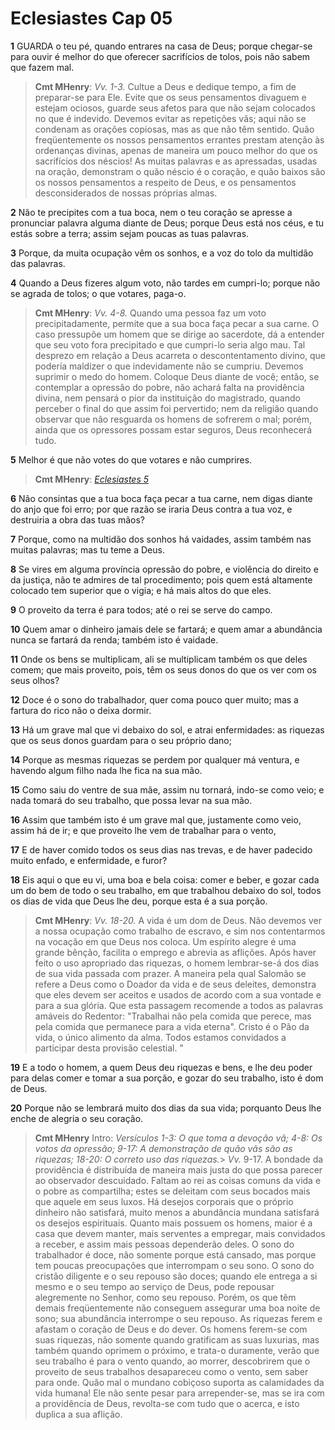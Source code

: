 # Eclesiastes Cap 05

**1** 	GUARDA o teu pé, quando entrares na casa de Deus; porque chegar-se para ouvir é melhor do que oferecer sacrifícios de tolos, pois não sabem que fazem mal.

> **Cmt MHenry**: *Vv. 1-3.* Cultue a Deus e dedique tempo, a fim de preparar-se para Ele. Evite que os seus pensamentos divaguem e estejam ociosos, guarde seus afetos para que não sejam colocados no que é indevido. Devemos evitar as repetições vãs; aqui não se condenam as orações copiosas, mas as que não têm sentido. Quão freqüentemente os nossos pensamentos errantes prestam atenção às ordenanças divinas, apenas de maneira um pouco melhor do que os sacrifícios dos néscios! As muitas palavras e as apressadas, usadas na oração, demonstram o quão néscio é o coração, e quão baixos são os nossos pensamentos a respeito de Deus, e os pensamentos desconsiderados de nossas próprias almas.

**2** 	Não te precipites com a tua boca, nem o teu coração se apresse a pronunciar palavra alguma diante de Deus; porque Deus está nos céus, e tu estás sobre a terra; assim sejam poucas as tuas palavras.

**3** 	Porque, da muita ocupação vêm os sonhos, e a voz do tolo da multidão das palavras.

**4** 	Quando a Deus fizeres algum voto, não tardes em cumpri-lo; porque não se agrada de tolos; o que votares, paga-o.

> **Cmt MHenry**: *Vv. 4-8.* Quando uma pessoa faz um voto precipitadamente, permite que a sua boca faça pecar a sua carne. O caso pressupõe um homem que se dirige ao sacerdote, dá a entender que seu voto fora precipitado e que cumpri-lo seria algo mau. Tal desprezo em relação a Deus acarreta o descontentamento divino, que podería maldizer o que indevidamente não se cumpriu. Devemos suprimir o medo do homem. Coloque Deus diante de você; então, se contemplar a opressão do pobre, não achará falta na providência divina, nem pensará o pior da instituição do magistrado, quando perceber o final do que assim foi pervertido; nem da religião quando observar que não resguarda os homens de sofrerem o mal; porém, ainda que os opressores possam estar seguros, Deus reconhecerá tudo.

**5** 	Melhor é que não votes do que votares e não cumprires.

> **Cmt MHenry**: *[Eclesiastes 5](../21A-Ec/05.md#0)*

**6** 	Não consintas que a tua boca faça pecar a tua carne, nem digas diante do anjo que foi erro; por que razão se iraria Deus contra a tua voz, e destruiria a obra das tuas mãos?

**7** 	Porque, como na multidão dos sonhos há vaidades, assim também nas muitas palavras; mas tu teme a Deus.

**8** 	Se vires em alguma província opressão do pobre, e violência do direito e da justiça, não te admires de tal procedimento; pois quem está altamente colocado tem superior que o vigia; e há mais altos do que eles.

**9** 	O proveito da terra é para todos; até o rei se serve do campo.

**10** 	Quem amar o dinheiro jamais dele se fartará; e quem amar a abundância nunca se fartará da renda; também isto é vaidade.

**11** 	Onde os bens se multiplicam, ali se multiplicam também os que deles comem; que mais proveito, pois, têm os seus donos do que os ver com os seus olhos?

**12** 	Doce é o sono do trabalhador, quer coma pouco quer muito; mas a fartura do rico não o deixa dormir.

**13** 	Há um grave mal que vi debaixo do sol, e atrai enfermidades: as riquezas que os seus donos guardam para o seu próprio dano;

**14** 	Porque as mesmas riquezas se perdem por qualquer má ventura, e havendo algum filho nada lhe fica na sua mão.

**15** 	Como saiu do ventre de sua mãe, assim nu tornará, indo-se como veio; e nada tomará do seu trabalho, que possa levar na sua mão.

**16** 	Assim que também isto é um grave mal que, justamente como veio, assim há de ir; e que proveito lhe vem de trabalhar para o vento,

**17** 	E de haver comido todos os seus dias nas trevas, e de haver padecido muito enfado, e enfermidade, e furor?

**18** 	Eis aqui o que eu vi, uma boa e bela coisa: comer e beber, e gozar cada um do bem de todo o seu trabalho, em que trabalhou debaixo do sol, todos os dias de vida que Deus lhe deu, porque esta é a sua porção.

> **Cmt MHenry**: *Vv. 18-20.* A vida é um dom de Deus. Não devemos ver a nossa ocupação como trabalho de escravo, e sim nos contentarmos na vocação em que Deus nos coloca. Um espírito alegre é uma grande bênção, facilita o emprego e abrevia as aflições. Após haver feito o uso apropriado das riquezas, o homem lembrar-se-á dos dias de sua vida passada com prazer. A maneira pela qual Salomão se refere a Deus como o Doador da vida e de seus deleites, demonstra que eles devem ser aceitos e usados de acordo com a sua vontade e para a sua glória. Que esta passagem recomende a todos as palavras amáveis do Redentor: "Trabalhai não pela comida que perece, mas pela comida que permanece para a vida eterna". Cristo é o Pão da vida, o único alimento da alma. Todos estamos convidados a participar desta provisão celestial. "

**19** 	E a todo o homem, a quem Deus deu riquezas e bens, e lhe deu poder para delas comer e tomar a sua porção, e gozar do seu trabalho, isto é dom de Deus.

**20** 	Porque não se lembrará muito dos dias da sua vida; porquanto Deus lhe enche de alegria o seu coração.


> **Cmt MHenry** Intro: *Versículos 1-3: O que toma a devoção vã; 4-8: Os votos da opressão; 9-17: A demonstração de quão vãs são as riquezas; 18-20: O correto uso das riquezas.*> *Vv.* 9-17. A bondade da providência é distribuída de maneira mais justa do que possa parecer ao observador descuidado. Faltam ao rei as coisas comuns da vida e o pobre as compartilha; estes se deleitam com seus bocados mais que aquele em seus luxos. Há desejos corporais que o próprio dinheiro não satisfará, muito menos a abundância mundana satisfará os desejos espirituais. Quanto mais possuem os homens, maior é a casa que devem manter, mais serventes a empregar, mais convidados a receber, e assim mais pessoas dependerão deles. O sono do trabalhador é doce, não somente porque está cansado, mas porque tem poucas preocupações que interrompam o seu sono. O sono do cristão diligente e o seu repouso são doces; quando ele entrega a si mesmo e o seu tempo ao serviço de Deus, pode repousar alegremente no Senhor, como seu repouso. Porém, os que têm demais freqüentemente não conseguem assegurar uma boa noite de sono; sua abundância interrompe o seu repouso. As riquezas ferem e afastam o coração de Deus e do dever. Os homens ferem-se com suas riquezas, não somente quando gratificam as suas luxurias, mas também quando oprimem o próximo, e trata-o duramente, verão que seu trabalho é para o vento quando, ao morrer, descobrirem que o proveito de seus trabalhos desapareceu como o vento, sem saber para onde. Quão mal o mundano cobiçoso suporta as calamidades da vida humana! Ele não sente pesar para arrepender-se, mas se ira com a providência de Deus, revolta-se com tudo que o acerca, e isto duplica a sua aflição.